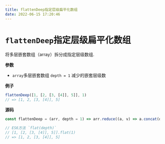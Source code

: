 ```yaml
---
title: flattenDeep指定层级扁平化数组
date: 2022-06-15 17:20:46
---
```

# `flattenDeep`指定层级扁平化数组

将多层嵌套数组（array）拆分成指定层级数组.

**参数**

- `array`多层嵌套数组 `depth = 1` 减少的嵌套层级数

**例子**

```js
flattenDeep([1, [2, [3, [4]], 5]], 1)
// => [1, 2, [3, [4]], 5]
```

**源码**

```js
const flattenDeep = (arr, depth = 1) => arr.reduce((a, v) => a.concat(depth > 1 && Array.isArray(v) ? flatten(v, depth - 1) : v), [])

// ES6方法 `flat(depth)`
// [1, [2, [3, [4]], 5]].flat(1)
// => [1, 2, [3, [4]], 5]
```
